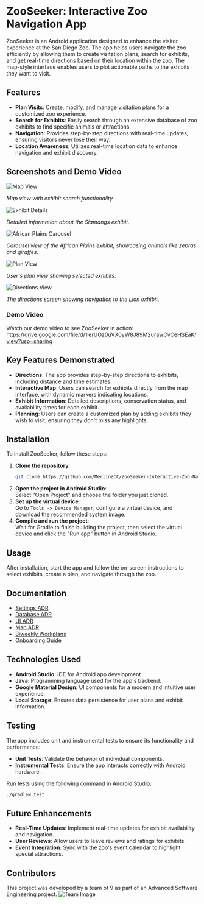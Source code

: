 # ZooSeeker: Interactive Zoo Navigation App

ZooSeeker is an Android application designed to enhance the visitor experience at the San Diego Zoo. The app helps users navigate the zoo efficiently by allowing them to create visitation plans, search for exhibits, and get real-time directions based on their location within the zoo. The map-style interface enables users to plot actionable paths to the exhibits they want to visit.

## Features

- **Plan Visits**: Create, modify, and manage visitation plans for a customized zoo experience.
- **Search for Exhibits**: Easily search through an extensive database of zoo exhibits to find specific animals or attractions.
- **Navigation**: Provides step-by-step directions with real-time updates, ensuring visitors never lose their way.
- **Location Awareness**: Utilizes real-time location data to enhance navigation and exhibit discovery.

## Screenshots and Demo Video

![Map View](/mapView.png)

*Map view with exhibit search functionality.*

![Exhibit Details](/exhibitDetails.png)

*Detailed information about the Siamangs exhibit.*


![African Plains Carousel](/africanPlainsCarousel.png)

*Carousel view of the African Plains exhibit, showcasing animals like zebras and giraffes.*

![Plan View](/planView.png)

*User's plan view showing selected exhibits.*


![Directions View](/directionsView.png)

*The directions screen showing navigation to the Lion exhibit.*

### Demo Video
Watch our demo video to see ZooSeeker in action:  
https://drive.google.com/file/d/1lerUOz0uVX0yW8J89M2urawCvCeHSEaK/view?usp=sharing

## Key Features Demonstrated

- **Directions**: The app provides step-by-step directions to exhibits, including distance and time estimates.
- **Interactive Map**: Users can search for exhibits directly from the map interface, with dynamic markers indicating locations.
- **Exhibit Information**: Detailed descriptions, conservation status, and availability times for each exhibit.
- **Planning**: Users can create a customized plan by adding exhibits they wish to visit, ensuring they don't miss any highlights.

## Installation

To install ZooSeeker, follow these steps:

1. **Clone the repository**:  
   ```bash
   git clone https://github.com/MerlinZCC/ZooSeeker-Interactive-Zoo-Navigation-App.git
   ```
2. **Open the project in Android Studio**:  
   Select "Open Project" and choose the folder you just cloned.
3. **Set up the virtual device**:  
   Go to `Tools -> Device Manager`, configure a virtual device, and download the recommended system image.
4. **Compile and run the project**:  
   Wait for Gradle to finish building the project, then select the virtual device and click the "Run app" button in Android Studio.

## Usage

After installation, start the app and follow the on-screen instructions to select exhibits, create a plan, and navigate through the zoo.

## Documentation

- [Settings ADR](./Project%20Management/ADR/Database%20ADR)
- [Database ADR](./Project%20Management/ADR/Database%20ADR)
- [UI ADR](./Project%20Management/ADR/UI_ADR.md)
- [Map ADR](./Project%20Management/ADR/Map%20ADR.md)
- [Biweekly Workplans](./Project%20Management/CSE112%20Workplans)
- [Onboarding Guide](./Onboard.md)

## Technologies Used

- **Android Studio**: IDE for Android app development.
- **Java**: Programming language used for the app's backend.
- **Google Material Design**: UI components for a modern and intuitive user experience.
- **Local Storage**: Ensures data persistence for user plans and exhibit information.

## Testing

The app includes unit and instrumental tests to ensure its functionality and performance:

- **Unit Tests**: Validate the behavior of individual components.
- **Instrumental Tests**: Ensure the app interacts correctly with Android hardware.

Run tests using the following command in Android Studio:
```bash
./gradlew test
```

## Future Enhancements

- **Real-Time Updates**: Implement real-time updates for exhibit availability and navigation.
- **User Reviews**: Allow users to leave reviews and ratings for exhibits.
- **Event Integration**: Sync with the zoo's event calendar to highlight special attractions.

## Contributors

This project was developed by a team of 9 as part of an Advanced Software Engineering project.
![Team Image](/teamImage.png)
